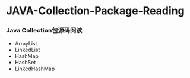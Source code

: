 # JAVA-Collection-Package-Reading
### Java Collection包源码阅读
- ArrayList
- LinkedList
- HashMap
- HashSet
- LinkedHashMap
